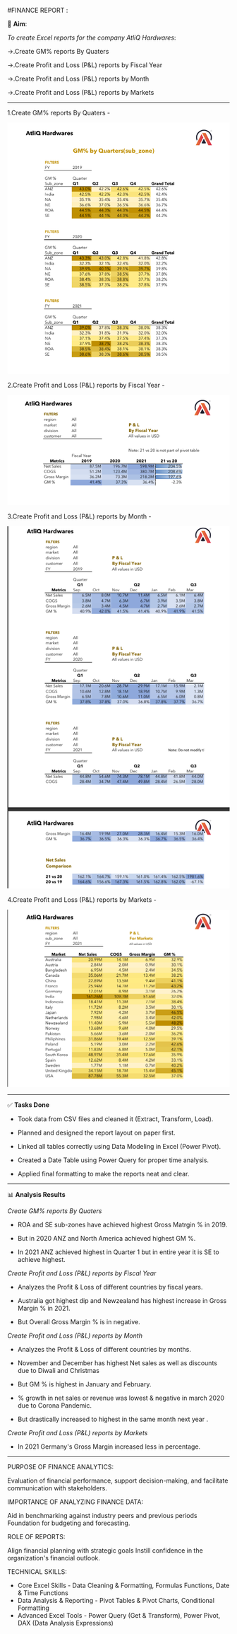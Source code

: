 #FINANCE REPORT :

🎯 **Aim**:

 *To create Excel reports for the company AtliQ Hardwares*:

   ->.Create GM% reports By Quaters
     
   ->.Create  Profit and Loss (P&L) reports by Fiscal Year

   ->.Create Profit and Loss (P&L) reports by Month

   ->.Create Profit and Loss (P&L) reports by Markets
   
   
----------------------------------------------------------------------------------------------------------------------------------------------------------------------------------------------------------
    

  1.Create GM% reports By Quaters -
  
  ![Image_Alt](https://github.com/Suriyapriya-S/Excel-Finance-Analytics/blob/1b2ee7dc9e06d0b6b0402a6f4a3b5af6370d3801/Screenshot%202025-07-20%20134350.png) 

  2.Create  Profit and Loss (P&L) reports by Fiscal Year - 
  
  ![Image_Alt](https://github.com/Suriyapriya-S/Excel-Finance-Analytics/blob/6ff9caef782be762795802ae8bba91d6fcc3fb70/Screenshot%202025-07-20%20134648.png)

  3.Create Profit and Loss (P&L) reports by Month -

  ![Image_Alt](https://github.com/Suriyapriya-S/Excel-Finance-Analytics/blob/c7d516d64a8718c60a7c65b390e323d7ede65e06/Screenshot%202025-07-20%20135057.png)

  4.Create Profit and Loss (P&L) reports by Markets -

  ![Image_Alt](https://github.com/Suriyapriya-S/Excel-Finance-Analytics/blob/e0aedf3f3e5a3bf94834b7e223843869d8563291/Screenshot%202025-07-20%20135306.png)
  
----------------------------------------------------------------------------------------------------------------------------------------------------------------------------------------------------------
  
 ✅ **Tasks Done**

   * Took data from CSV files and cleaned it (Extract, Transform, Load).
     
   * Planned and designed the report layout on paper first.
     
   *  Linked all tables correctly using Data Modeling in Excel (Power Pivot).
     
   * Created a Date Table using Power Query for proper time analysis.
     
   * Applied final formatting to make the reports neat and clear.

-----------------------------------------------------------------------------------------------------------------------------------------------------------------------------------------------------

 📊 **Analysis Results**

 *Create GM% reports By Quaters*

  * ROA and SE sub-zones have achieved highest Gross Matrgin % in 2019.
   
  * But in 2020 ANZ and North America achieved highest GM %.
   
  * In 2021 ANZ achieved highest in Quarter 1 but in entire year it is SE to achieve highest.

 *Create  Profit and Loss (P&L) reports by Fiscal Year*

  * Analyzes the Profit & Loss of different countries by fiscal years.
   
  * Australia got highest dip and Newzealand has highest increase in Gross Margin % in 2021.
   
  * But Overall Gross Margin % is in negative.
    
 *Create Profit and Loss (P&L) reports by Month*

  * Analyzes the Profit & Loss of different countries by months.
   
  * November and December has highest Net sales as well as discounts due to Diwali and Christmas
   
  * But GM % is highest in January and February.
   
  * % growth in net sales or revenue was lowest & negative in march 2020 due to Corona Pandemic.
   
  * But drastically increased to highest in the same month next year .

 *Create Profit and Loss (P&L) reports by Markets*

  * In 2021 Germany's Gross Margin increased less in percentage.

---------------------------------------------------------------------------------------------------------------------------------------------------------------------------------------------------------


 PURPOSE OF FINANCE ANALYTICS:
 
  Evaluation of financial performance, support decision-making, and facilitate communication with stakeholders.

 IMPORTANCE OF ANALYZING FINANCE DATA:
 
  Aid in benchmarking against industry peers and previous periods Foundation for budgeting and forecasting.

 ROLE OF REPORTS: 
 
   Align financial planning with strategic goals Instill confidence in the organization's financial outlook.

TECHNICAL SKILLS:
       
   * Core Excel Skills - Data Cleaning & Formatting, Formulas Functions, Date & Time Functions
   * Data Analysis & Reporting - Pivot Tables & Pivot Charts, Conditional Formatting
   * Advanced Excel Tools - Power Query (Get & Transform), Power Pivot, DAX (Data Analysis Expressions)

